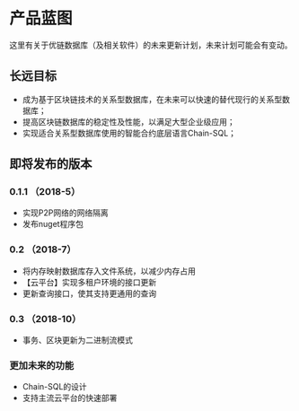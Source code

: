 # 产品蓝图

这里有关于优链数据库（及相关软件）的未来更新计划，未来计划可能会有变动。

## 长远目标

* 成为基于区块链技术的关系型数据库，在未来可以快速的替代现行的关系型数据库；
* 提高区块链数据库的稳定性及性能，以满足大型企业级应用；
* 实现适合关系型数据库使用的智能合约底层语言Chain-SQL；

## 即将发布的版本

### 0.1.1 （2018-5）

* 实现P2P网络的网络隔离
* 发布nuget程序包

### 0.2 （2018-7）

* 将内存映射数据库存入文件系统，以减少内存占用
* 【云平台】实现多租户环境的接口更新
* 更新查询接口，使其支持更通用的查询

### 0.3 （2018-10）

* 事务、区块更新为二进制流模式

### 更加未来的功能

* Chain-SQL的设计
* 支持主流云平台的快速部署


